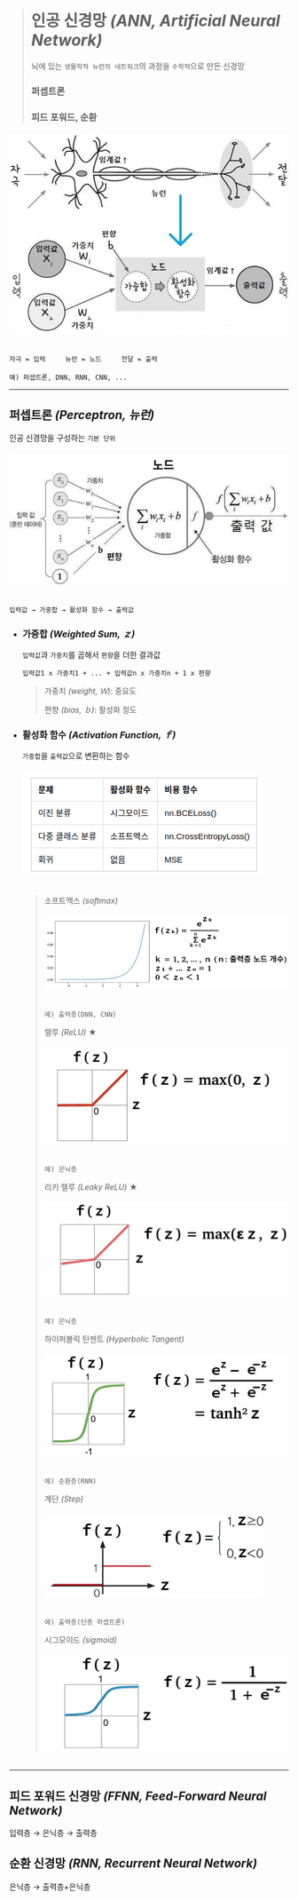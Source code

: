 ># 인공 신경망 *(ANN, Artificial Neural Network)*
>뇌에 있는 `생물학적 뉴런의 네트워크`의 과정을 `수학적`으로 만든 신경망
>
>### 퍼셉트론
>### 피드 포워드, 순환 
###### <img src='img/인공 신경망.jpg'>
```
자극 = 입력     뉴런 = 노드     전달 = 출력

예) 퍼셉트론, DNN, RNN, CNN, ...
```
---

## 퍼셉트론 *(Perceptron, 뉴런)*
인공 신경망을 구성하는 `기본 단위`
###### <img src='img/퍼셉트론.jpg'>
```
입력값 → 가중합 → 활성화 함수 → 출력값
```

+ ### 가중합 *(Weighted Sum, ｚ)*
  `입력값`과 `가중치`를 곱해서 `편향`을 더한 결과값
  ```
  입력값1 x 가중치1 + ... + 입력값n x 가중치n + 1 x 편향
  ```
  >가중치 *(weight, Ｗ)*: 중요도
  >
  >편향 *(bias, ｂ)*: 활성화 정도

+ ### 활성화 함수 *(Activation Function, ｆ)*
  `가중합`을 `출력값`으로 변환하는 함수
  ###### <img src = 'img/활성화 함수.png'> 
  >소프트맥스 *(softmax)*
  >###### <img src = 'img/활성화 함수 - 소프트맥스.png'> 
  >```
  >예) 출력층(DNN, CNN)
  >```
  >
  >렐루 *(ReLU)* ★
  >###### <img src = 'img/활성화 함수 - 렐루.png'> 
  >```
  >예) 은닉층
  >```
  >
  >리키 렐루 *(Leaky ReLU)* ★
  >###### <img src = 'img/활성화 함수 - 리키 렐루.png'> 
  >```
  >예) 은닉층
  >```
  >
  >하이퍼볼릭 탄젠트 *(Hyperbolic Tangent)*
  >###### <img src = 'img/활성화 함수 - 하이퍼볼릭 탄젠트.png'> 
  >```
  >예) 순환층(RNN)
  >```
  >
  >계단 *(Step)*
  >###### <img src = 'img/활성화 함수 - 계단.png'> 
  >```
  >예) 출력층(단층 퍼셉트론)
  >```
  >
  >시그모이드 *(sigmoid)*
  >###### <img src = 'img/활성화 함수 - 시그모이드.png'> 

---

## 피드 포워드 신경망 *(FFNN, Feed-Forward Neural Network)*
입력층 → 은닉층 → 출력층
  
## 순환 신경망 *(RNN, Recurrent Neural Network)*
은닉층 → 출력층+은닉층

